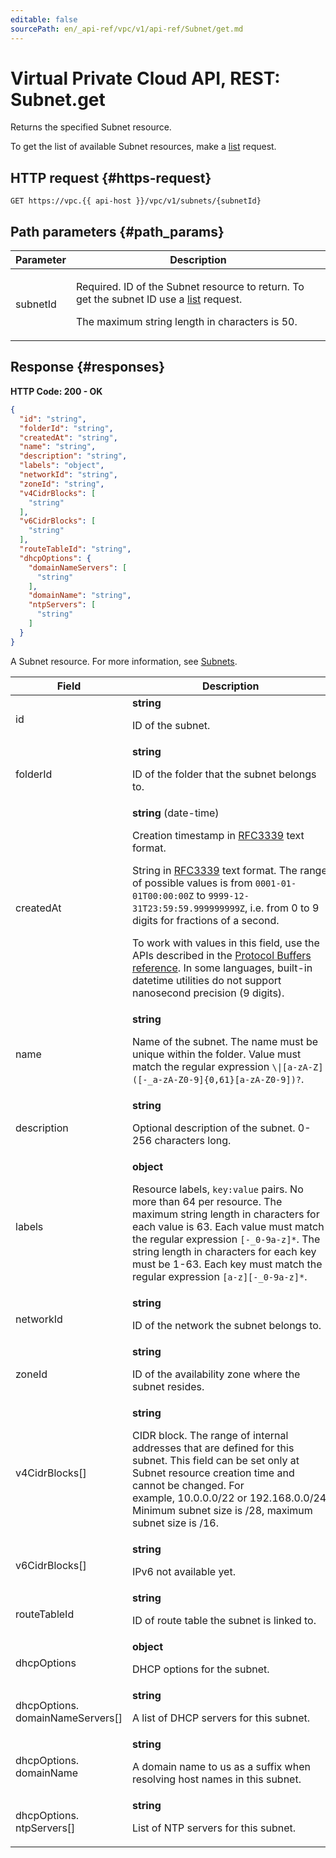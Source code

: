 ```yaml
---
editable: false
sourcePath: en/_api-ref/vpc/v1/api-ref/Subnet/get.md
---
```


# Virtual Private Cloud API, REST: Subnet.get
Returns the specified Subnet resource.
 
To get the list of available Subnet resources, make a [list](/docs/vpc/api-ref/Subnet/list) request.
 
## HTTP request {#https-request}
```
GET https://vpc.{{ api-host }}/vpc/v1/subnets/{subnetId}
```
 
## Path parameters {#path_params}
 
Parameter | Description
--- | ---
subnetId | <p>Required. ID of the Subnet resource to return. To get the subnet ID use a <a href="/docs/vpc/api-ref/Subnet/list">list</a> request.</p> <p>The maximum string length in characters is 50.</p> 
 
## Response {#responses}
**HTTP Code: 200 - OK**

```json 
{
  "id": "string",
  "folderId": "string",
  "createdAt": "string",
  "name": "string",
  "description": "string",
  "labels": "object",
  "networkId": "string",
  "zoneId": "string",
  "v4CidrBlocks": [
    "string"
  ],
  "v6CidrBlocks": [
    "string"
  ],
  "routeTableId": "string",
  "dhcpOptions": {
    "domainNameServers": [
      "string"
    ],
    "domainName": "string",
    "ntpServers": [
      "string"
    ]
  }
}
```
A Subnet resource. For more information, see [Subnets](/docs/vpc/concepts/network#subnet).
 
Field | Description
--- | ---
id | **string**<br><p>ID of the subnet.</p> 
folderId | **string**<br><p>ID of the folder that the subnet belongs to.</p> 
createdAt | **string** (date-time)<br><p>Creation timestamp in <a href="https://www.ietf.org/rfc/rfc3339.txt">RFC3339</a> text format.</p> <p>String in <a href="https://www.ietf.org/rfc/rfc3339.txt">RFC3339</a> text format. The range of possible values is from ``0001-01-01T00:00:00Z`` to ``9999-12-31T23:59:59.999999999Z``, i.e. from 0 to 9 digits for fractions of a second.</p> <p>To work with values in this field, use the APIs described in the <a href="https://developers.google.com/protocol-buffers/docs/reference/overview">Protocol Buffers reference</a>. In some languages, built-in datetime utilities do not support nanosecond precision (9 digits).</p> 
name | **string**<br><p>Name of the subnet. The name must be unique within the folder. Value must match the regular expression ``\\|[a-zA-Z]([-_a-zA-Z0-9]{0,61}[a-zA-Z0-9])?``.</p> 
description | **string**<br><p>Optional description of the subnet. 0-256 characters long.</p> 
labels | **object**<br><p>Resource labels, ``key:value`` pairs. No more than 64 per resource. The maximum string length in characters for each value is 63. Each value must match the regular expression ``[-_0-9a-z]*``. The string length in characters for each key must be 1-63. Each key must match the regular expression ``[a-z][-_0-9a-z]*``.</p> 
networkId | **string**<br><p>ID of the network the subnet belongs to.</p> 
zoneId | **string**<br><p>ID of the availability zone where the subnet resides.</p> 
v4CidrBlocks[] | **string**<br><p>CIDR block. The range of internal addresses that are defined for this subnet. This field can be set only at Subnet resource creation time and cannot be changed. For example, 10.0.0.0/22 or 192.168.0.0/24. Minimum subnet size is /28, maximum subnet size is /16.</p> 
v6CidrBlocks[] | **string**<br><p>IPv6 not available yet.</p> 
routeTableId | **string**<br><p>ID of route table the subnet is linked to.</p> 
dhcpOptions | **object**<br><p>DHCP options for the subnet.</p> 
dhcpOptions.<br>domainNameServers[] | **string**<br><p>A list of DHCP servers for this subnet.</p> 
dhcpOptions.<br>domainName | **string**<br><p>A domain name to us as a suffix when resolving host names in this subnet.</p> 
dhcpOptions.<br>ntpServers[] | **string**<br><p>List of NTP servers for this subnet.</p> 